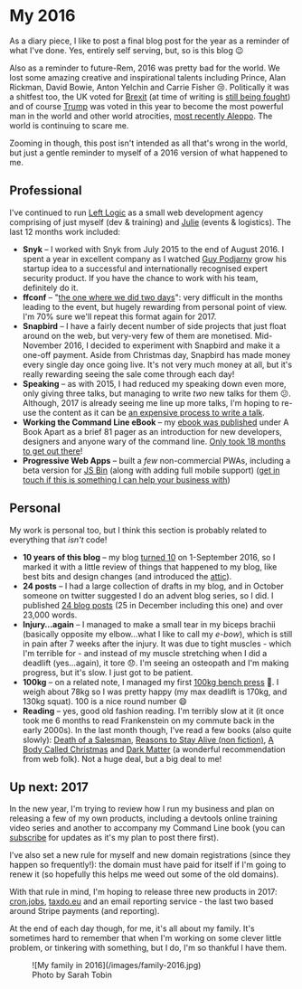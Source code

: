# My 2016

As a diary piece, I like to post a final blog post for the year as a reminder of what I've done. Yes, entirely self serving, but, so is this blog 😉

<!--more-->

Also as a reminder to future-Rem, 2016 was pretty bad for the world. We lost some amazing creative and inspirational talents including Prince, Alan Rickman, David Bowie, Anton Yelchin and Carrie Fisher 😢. Politically it was a shitfest too, the UK voted for [Brexit](https://en.m.wikipedia.org/wiki/Brexit) (at time of writing is [still being fought](http://www.bbc.co.uk/news/uk-politics-37864983)) and of course [Trump](https://en.m.wikipedia.org/wiki/Donald_Trump) was voted in this year to become the most powerful man in the world and other world atrocities, [most recently Aleppo](http://www.bbc.co.uk/news/world-middle-east-38132163). The world is continuing to scare me.

Zooming in though, this post isn't intended as all that's wrong in the world, but just a gentle reminder to myself of a 2016 version of what happened to me.

## Professional

I've continued to run [Left Logic](https://leftlogic.com) as a small web development agency comprising of just myself (dev & training) and [Julie](https://twitter.com/julieanne) (events & logistics). The last 12 months work included:

* **Snyk** – I worked with Snyk from July 2015 to the end of August 2016. I spent a year in excellent company as I watched [Guy Podjarny](https://twitter.com/guypo) grow his startup idea to a successful and internationally recognised expert security product. If you have the chance to work with his team, definitely do it.
* **ffconf** – "[the one where we did two days](https://remysharp.com/2016/11/25/the-one-where-we-did-two-days)": very difficult in the months leading to the event, but hugely rewarding from personal point of view. I'm 70% sure we'll repeat this format again for 2017.
* **Snapbird** – I have a fairly decent number of side projects that just float around on the web, but very-very few of them are monetised. Mid-November 2016, I decided to experiment with Snapbird and make it a one-off payment. Aside from Christmas day, Snapbird has made money every single day once going live. It's not very much money at all, but it's really rewarding seeing the sale come through each day!
* **Speaking** – as with 2015, I had reduced my speaking down even more, only giving three talks, but managing to write *two* new talks for them 😕. Although, 2017 is already seeing me line up more talks, I'm hoping to re-use the content as it can be [an expensive process to write a talk](https://remysharp.com/2016/12/12/cost-of-a-slide-deck).
* **Working the Command Line eBook** – my [ebook was published](https://abookapart.com/products/working-the-command-line) under A Book Apart as a brief 81 pager as an introduction for new developers, designers and anyone wary of the command line. [Only took 18 months to get out there](https://remysharp.com/2016/12/09/working-the-command-line)!
* **Progressive Web Apps** – built a _few_ non-commercial PWAs, including a beta version for [JS Bin](https://jsbin.com) (along with adding full mobile support) ([get in touch if this is something I can help your business with](https://remysharp.com/work))

## Personal

My work is personal too, but I think this section is probably related to everything that *isn't* code!

* **10 years of this blog** – my blog [turned 10](https://remysharp.com/2016/09/01/my-decade-of-blogging) on 1-September 2016, so I marked it with a little review of things that happened to my blog, like best bits and design changes (and introduced the [attic](https://remysharp.com/attic)).
* **24 posts** – I had a large collection of drafts in my blog, and in October someone on twitter suggested I do an advent blog series, so I did. I published [24 blog posts](https://remysharp.com/2016#december) (25 in December including this one) and over 23,000 words.
* **Injury…again** – I managed to make a small tear in my biceps brachii (basically opposite my elbow…what I like to call my _e-bow_), which is still in pain after 7 weeks after the injury. It was due to tight muscles - which I'm terrible for - and instead of my muscle stretching when I did a deadlift (yes…again), it tore 😞. I'm seeing an osteopath and I'm making progress, but it's slow. I just got to be patient.
* **100kg** – on a related note, I managed my first [100kg bench press](https://www.instagram.com/p/BAy5Gs3qauB/) 💪. I weigh about 78kg so I was pretty happy (my max deadlift is 170kg, and 130kg squat). 100 is a nice round number 😄
* **Reading** – yes, good old fashion reading. I'm terribly slow at it (it once took me 6 months to read Frankenstein on my commute back in the early 2000s). In the last month though, I've read a few books (also quite slowly): [Death of a Salesman](https://www.amazon.co.uk/Death-Salesman-Certain-Conversations-Classics/dp/0141182741), [Reasons to Stay Alive (non fiction)](https://www.amazon.co.uk/d/Books/Reasons-Stay-Alive-Matt-Haig/1782115080), [A Body Called Christmas](https://www.amazon.co.uk/Boy-Called-Christmas-Matt-Haig/dp/1782118268) and [Dark Matter](https://www.amazon.co.uk/Dark-Matter-Blake-Crouch/dp/1447297563) (a wonderful recommendation from web folk). Not a huge deal, but a big deal to me!

## Up next: 2017

In the new year, I'm trying to review how I run my business and plan on releasing a few of my own products, including a devtools online training video series and another to accompany my Command Line book (you can [subscribe](https://remysharp.com/subscribe) for updates as it's my plan to post there first).

I've also set a new rule for myself and new domain registrations (since they happen so frequently!): the domain must have paid for itself if I'm going to renew it (so hopefully this helps me weed out some of the old domains).

With that rule in mind, I'm hoping to release three new products in 2017: [cron.jobs](https://cron.jobs), [taxdo.eu](https://taxdo.eu) and an email reporting service - the last two based around Stripe payments (and reporting).

At the end of each day though, for me, it's all about my family. It's sometimes hard to remember that when I'm working on some clever little problem, or tinkering with something, but I do, I'm so thankful I have them.

<figure>
![My family in 2016](/images/family-2016.jpg)
<figcaption>Photo by Sarah Tobin</figcaption>
</figure>
